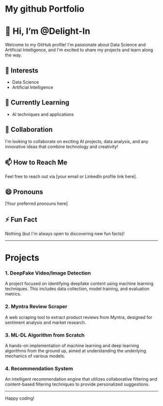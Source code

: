 # My github Portfolio


# 👋 Hi, I’m @Delight-In

Welcome to my GitHub profile! I'm passionate about Data Science and Artificial Intelligence, and I'm excited to share my projects and learn along the way.

## 👀 Interests
- Data Science
- Artificial Intelligence

## 🌱 Currently Learning
- AI techniques and applications

## 💞️ Collaboration
I'm looking to collaborate on exciting AI projects, data analysis, and any innovative ideas that combine technology and creativity!

## 📫 How to Reach Me
Feel free to reach out via [your email or LinkedIn profile link here].

## 😄 Pronouns
[Your preferred pronouns here]

## ⚡ Fun Fact
Nothing (but I'm always open to discovering new fun facts)!

---

# Projects

### 1. DeepFake Video/Image Detection
A project focused on identifying deepfake content using machine learning techniques. This includes data collection, model training, and evaluation metrics.

### 2. Myntra Review Scraper
A web scraping tool to extract product reviews from Myntra, designed for sentiment analysis and market research.

### 3. ML-DL Algorithm from Scratch
A hands-on implementation of machine learning and deep learning algorithms from the ground up, aimed at understanding the underlying mechanics of various models.

### 4. Recommendation System
An intelligent recommendation engine that utilizes collaborative filtering and content-based filtering techniques to provide personalized suggestions.

---

Happy coding!
